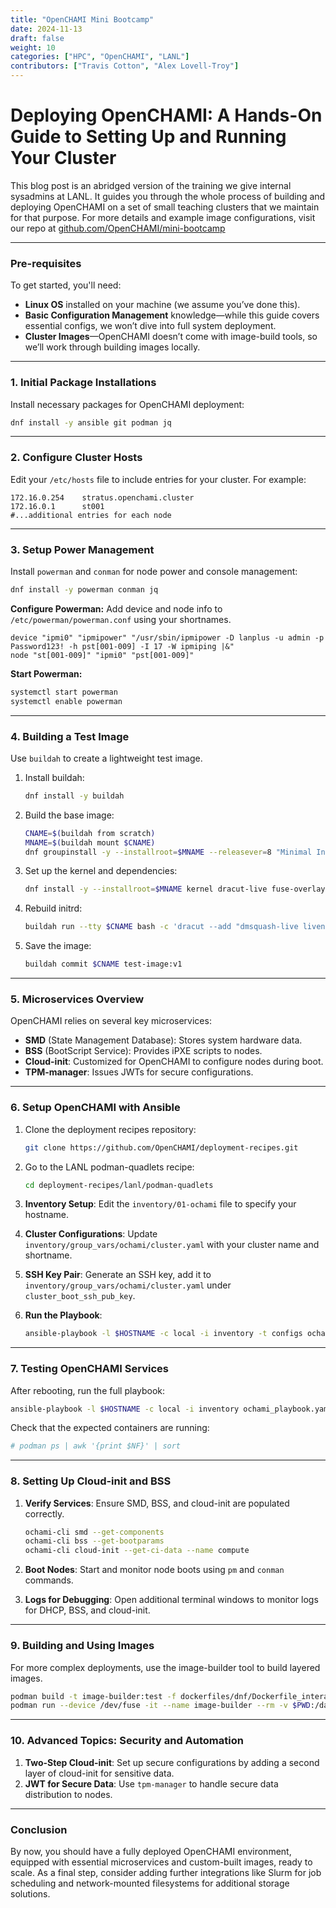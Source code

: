 ```yaml
---
title: "OpenCHAMI Mini Bootcamp"
date: 2024-11-13
draft: false
weight: 10
categories: ["HPC", "OpenCHAMI", "LANL"]
contributors: ["Travis Cotton", "Alex Lovell-Troy"]
---
```



# Deploying OpenCHAMI: A Hands-On Guide to Setting Up and Running Your Cluster

This blog post is an abridged version of the training we give internal sysadmins at LANL.  It guides you through the whole process of building and deploying OpenCHAMI on a set of small teaching clusters that we maintain for that purpose.  For more details and example image configurations, visit our repo at [github.com/OpenCHAMI/mini-bootcamp](https://github.com/OpenCHAMI/mini-bootcamp)

---

### Pre-requisites

To get started, you'll need:
- **Linux OS** installed on your machine (we assume you’ve done this).
- **Basic Configuration Management** knowledge—while this guide covers essential configs, we won’t dive into full system deployment.
- **Cluster Images**—OpenCHAMI doesn’t come with image-build tools, so we’ll work through building images locally.

---


### 1. Initial Package Installations

Install necessary packages for OpenCHAMI deployment:

```bash
dnf install -y ansible git podman jq
```

---

### 2. Configure Cluster Hosts

Edit your `/etc/hosts` file to include entries for your cluster. For example:

```plaintext
172.16.0.254    stratus.openchami.cluster
172.16.0.1      st001
#...additional entries for each node
```

---

### 3. Setup Power Management

Install `powerman` and `conman` for node power and console management:

```bash
dnf install -y powerman conman jq
```

**Configure Powerman:** Add device and node info to `/etc/powerman/powerman.conf` using your shortnames.

```plaintext
device "ipmi0" "ipmipower" "/usr/sbin/ipmipower -D lanplus -u admin -p Password123! -h pst[001-009] -I 17 -W ipmiping |&"
node "st[001-009]" "ipmi0" "pst[001-009]"
```

**Start Powerman:**

```bash
systemctl start powerman
systemctl enable powerman
```

---

### 4. Building a Test Image

Use `buildah` to create a lightweight test image.

1. Install buildah:
   ```bash
   dnf install -y buildah
   ```
2. Build the base image:
   ```bash
   CNAME=$(buildah from scratch)
   MNAME=$(buildah mount $CNAME)
   dnf groupinstall -y --installroot=$MNAME --releasever=8 "Minimal Install"
   ```

3. Set up the kernel and dependencies:
   ```bash
   dnf install -y --installroot=$MNAME kernel dracut-live fuse-overlayfs cloud-init
   ```

4. Rebuild initrd:
   ```bash
   buildah run --tty $CNAME bash -c 'dracut --add "dmsquash-live livenet network-manager" --kver $(basename /lib/modules/*) -N -f --logfile /tmp/dracut.log 2>/dev/null'
   ```

5. Save the image:
   ```bash
   buildah commit $CNAME test-image:v1
   ```

---

### 5. Microservices Overview

OpenCHAMI relies on several key microservices:

- **SMD** (State Management Database): Stores system hardware data.
- **BSS** (BootScript Service): Provides iPXE scripts to nodes.
- **Cloud-init**: Customized for OpenCHAMI to configure nodes during boot.
- **TPM-manager**: Issues JWTs for secure configurations.

---

### 6. Setup OpenCHAMI with Ansible

1. Clone the deployment recipes repository:
   ```bash
   git clone https://github.com/OpenCHAMI/deployment-recipes.git
   ```

2. Go to the LANL podman-quadlets recipe:
   ```bash
   cd deployment-recipes/lanl/podman-quadlets
   ```

3. **Inventory Setup**: Edit the `inventory/01-ochami` file to specify your hostname.

4. **Cluster Configurations**: Update `inventory/group_vars/ochami/cluster.yaml` with your cluster name and shortname.

5. **SSH Key Pair**: Generate an SSH key, add it to `inventory/group_vars/ochami/cluster.yaml` under `cluster_boot_ssh_pub_key`.

6. **Run the Playbook**:
   ```bash
   ansible-playbook -l $HOSTNAME -c local -i inventory -t configs ochami_playbook.yaml
   ```

---

### 7. Testing OpenCHAMI Services

After rebooting, run the full playbook:

```bash
ansible-playbook -l $HOSTNAME -c local -i inventory ochami_playbook.yaml
```

Check that the expected containers are running:

```bash
# podman ps | awk '{print $NF}' | sort
```

---

### 8. Setting Up Cloud-init and BSS

1. **Verify Services**: Ensure SMD, BSS, and cloud-init are populated correctly.
   ```bash
   ochami-cli smd --get-components
   ochami-cli bss --get-bootparams
   ochami-cli cloud-init --get-ci-data --name compute
   ```

2. **Boot Nodes**: Start and monitor node boots using `pm` and `conman` commands.

3. **Logs for Debugging**: Open additional terminal windows to monitor logs for DHCP, BSS, and cloud-init.

---

### 9. Building and Using Images

For more complex deployments, use the image-builder tool to build layered images.

```bash
podman build -t image-builder:test -f dockerfiles/dnf/Dockerfile_interactive .
podman run --device /dev/fuse -it --name image-builder --rm -v $PWD:/data image-builder:test 'image-build --log-level INFO --config /data/image-configs/base.yaml'
```

---

### 10. Advanced Topics: Security and Automation

1. **Two-Step Cloud-init**: Set up secure configurations by adding a second layer of cloud-init for sensitive data.
2. **JWT for Secure Data**: Use `tpm-manager` to handle secure data distribution to nodes.

---

### Conclusion

By now, you should have a fully deployed OpenCHAMI environment, equipped with essential microservices and custom-built images, ready to scale. As a final step, consider adding further integrations like Slurm for job scheduling and network-mounted filesystems for additional storage solutions.
